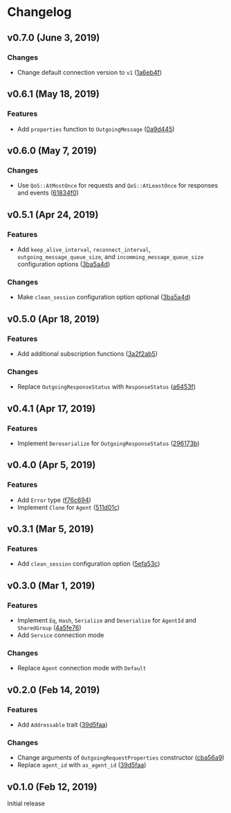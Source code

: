 # Changelog

## v0.7.0 (June 3, 2019)

### Changes
- Change default connection version to `v1` ([1a6eb4f](https://github.com/netology-group/svc-agent-rs/commit/1a6eb4f0adca9212daf29b7283cfb6267d7cffc6))



## v0.6.1 (May 18, 2019)

### Features
-  Add `properties` function to `OutgoingMessage` ([0a9d445](https://github.com/netology-group/svc-agent-rs/commit/0a9d445ba5eaadb740907583e5d5b35059ad3cd8))



## v0.6.0 (May 7, 2019)

### Changes
-  Use `QoS::AtMostOnce` for requests and `QoS::AtLeastOnce` for responses and events ([61834f0](https://github.com/netology-group/svc-agent-rs/commit/61834f0d7d41b882dd1ad1350c695a5b1ba7ad3e))



## v0.5.1 (Apr 24, 2019)

### Features
- Add `keep_alive_interval`, `reconnect_interval`, `outgoing_message_queue_size`, and `incomming_message_queue_size` configuration options ([3ba5a4d](https://github.com/netology-group/svc-agent-rs/commit/3ba5a4dfafbe7ae2326dfa7fda1b3a1802161c5c))

### Changes
- Make `clean_session` configuration option optional ([3ba5a4d](https://github.com/netology-group/svc-agent-rs/commit/3ba5a4dfafbe7ae2326dfa7fda1b3a1802161c5c))



## v0.5.0 (Apr 18, 2019)

### Features
- Add additional subscription functions ([3a2f2ab5](https://github.com/netology-group/svc-agent-rs/commit/3a2f2ab5e943519b5c9e4f6c7aaa2551c58d1fbb))

### Changes
- Replace `OutgoingResponseStatus` with `ResponseStatus` ([a6453f](https://github.com/netology-group/svc-agent-rs/commit/a6453f0222d95b23429d39a175d6d62190ee34ec))



## v0.4.1 (Apr 17, 2019)

### Features
- Implement `Dereserialize` for `OutgoingResponseStatus` ([296173b](https://github.com/netology-group/svc-agent-rs/commit/296173b815d4ecdaa1a3e83dc2e89704cd9d65cf))



## v0.4.0 (Apr 5, 2019)

### Features
- Add `Error` type ([f76c694](https://github.com/netology-group/svc-agent-rs/commit/f76c694b97ab3aeeac7186886a88720f58c34461))
- Implement `Clone` for `Agent` ([511d01c](https://github.com/netology-group/svc-agent-rs/commit/511d01c14e6d7ee839165e0cb4f7e74ad65f9f4c))



## v0.3.1 (Mar 5, 2019)

### Features
- Add `clean_session` configuration option ([5efa53c](https://github.com/netology-group/svc-agent-rs/commit/5efa53c65ab520c61352ed44122c5d7c6aa62a5b))



## v0.3.0 (Mar 1, 2019)

### Features
- Implement `Eq`, `Hash`, `Serialize` and `Deserialize` for `AgentId` and `SharedGroup` ([4a5fe76](https://github.com/netology-group/svc-agent-rs/commit/4a5fe76dbe8c269635998070a7c742aa41595570))
- Add `Service` connection mode

### Changes
- Replace `Agent` connection mode with `Default`



## v0.2.0 (Feb 14, 2019)

### Features
- Add `Addressable` trait ([39d5faa](https://github.com/netology-group/svc-agent-rs/commit/39d5faad19f6209b88beface622c273e90dcd9c7))

### Changes
- Change arguments of `OutgoingRequestProperties` constructor ([cba56a9](https://github.com/netology-group/svc-agent-rs/commit/cba56a98f172a111042db9e544f8bd6762217f3e))
- Replace `agent_id` with `as_agent_id` ([39d5faa](https://github.com/netology-group/svc-agent-rs/commit/39d5faad19f6209b88beface622c273e90dcd9c7))



## v0.1.0 (Feb 12, 2019)

Initial release
